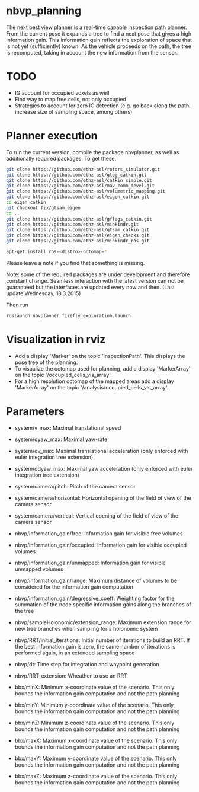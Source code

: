 # nbvp_planning

The next best view planner is a real-time capable inspection path planner. From the current pose it expands a tree to find a next pose that gives a high information gain. This information gain reflects the exploration of space that is not yet (sufficiently) known. As the vehicle proceeds on the path, the tree is recomputed, taking in account the new information from the sensor.

# TODO

- IG account for occupied voxels as well
- Find way to map free cells, not only occupied
- Strategies to account for zero IG detection (e.g. go back along the path, increase size of sampling space, among others)

# Planner execution

To run the current version, compile the package nbvplanner, as well as additionally required packages. To get these:

```sh
git clone https://github.com/ethz-asl/rotors_simulator.git
git clone https://github.com/ethz-asl/glog_catkin.git
git clone https://github.com/ethz-asl/catkin_simple.git
git clone https://github.com/ethz-asl/mav_comm_devel.git
git clone https://github.com/ethz-asl/volumetric_mapping.git
git clone https://github.com/ethz-asl/eigen_catkin.git
cd eigen_catkin
git checkout fix/gtsam_eigen
cd ..
git clone https://github.com/ethz-asl/gflags_catkin.git
git clone https://github.com/ethz-asl/minkindr.git
git clone https://github.com/ethz-asl/gtsam_catkin.git
git clone https://github.com/ethz-asl/eigen_checks.git
git clone https://github.com/ethz-asl/minkindr_ros.git

apt-get install ros-<distro>-octomap-*
```
Please leave a note if you find that something is missing.

Note: some of the required packages are under development and therefore constant change. Seamless interaction with the latest version can not be guaranteed but the interfaces are updated every now and then. (Last update Wednesday, 18.3.2015)

Then run

```sh
roslaunch nbvplanner firefly_exploration.launch
```

# Visualization in rviz

- Add a display 'Marker' on the topic 'inspectionPath'. This displays the pose tree of the planning.
- To visualize the octomap used for planning, add a display 'MarkerArray' on the topic '/occupied_cells_vis_array'.
- For a high resolution octomap of the mapped areas add a display 'MarkerArray' on the topic '/analysis/occupied_cells_vis_array'.

# Parameters

- system/v_max: Maximal translational speed
- system/dyaw_max: Maximal yaw-rate
- system/dv_max: Maximal translational acceleration (only enforced with euler integration tree extension)
- system/ddyaw_max: Maximal yaw acceleration (only enforced with euler integration tree extension)
- system/camera/pitch: Pitch of the camera sensor
- system/camera/horizontal: Horizontal opening of the field of view of the camera sensor
- system/camera/vertical: Vertical  opening of the field of view of the camera sensor

- nbvp/information_gain/free: Information gain for visible free volumes
- nbvp/information_gain/occupied: Information gain for visible occupied volumes
- nbvp/information_gain/unmapped: Information gain for visible unmapped volumes
- nbvp/information_gain/range: Maximum distance of volumes to be considered for the information gain computation
- nbvp/information_gain/degressive_coeff: Weighting factor for the summation of the node specific information gains along the branches of the tree
- nbvp/sampleHolonomic/extension_range: Maximum extension range for new tree branches when sampling for a holonomic system
- nbvp/RRT/initial_iterations: Initial number of iterations to build an RRT. If the best information gain is zero, the same number of iterations is performed again, in an extended sampling space
- nbvp/dt: Time step for integration and waypoint generation
- nbvp/RRT_extension: Wheather to use an RRT

- bbx/minX: Minimum x-coordinate value of the scenario. This only bounds the information gain computation and not the path planning
- bbx/minY: Minimum y-coordinate value of the scenario. This only bounds the information gain computation and not the path planning
- bbx/minZ: Minimum z-coordinate value of the scenario. This only bounds the information gain computation and not the path planning
- bbx/maxX: Maximum x-coordinate value of the scenario. This only bounds the information gain computation and not the path planning
- bbx/maxY: Maximum y-coordinate value of the scenario. This only bounds the information gain computation and not the path planning
- bbx/maxZ: Maximum z-coordinate value of the scenario. This only bounds the information gain computation and not the path planning
